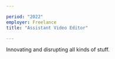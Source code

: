```yaml
---

period: "2022"
employer: Freelance 
title: "Assistant Video Editor"

---
```


Innovating and disrupting all kinds of stuff. 
